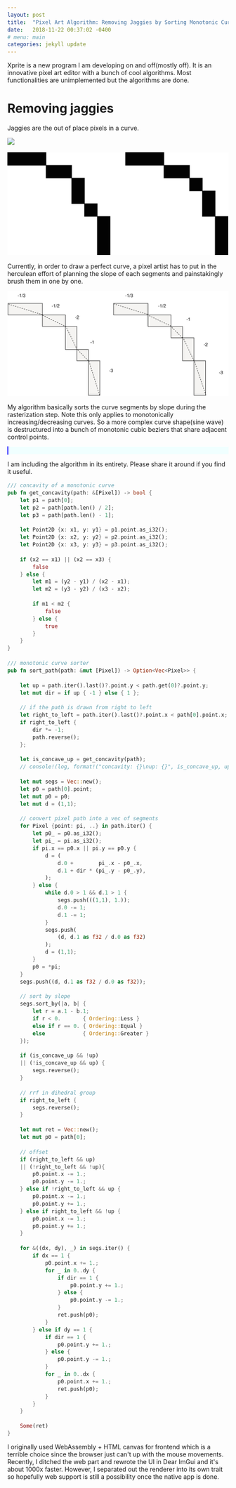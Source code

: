 ```yaml
---
layout: post
title:  "Pixel Art Algorithm: Removing Jaggies by Sorting Monotonic Curve by Segment Slope"
date:   2018-11-22 00:37:02 -0400
# menu: main
categories: jekyll update
---
```


Xprite is a new program I am developing on and off(mostly off). It is an innovative pixel art editor with a bunch of cool algorithms. Most functionalities are unimplemented but the algorithms are done.

# Removing jaggies

Jaggies are the out of place pixels in a curve.

![](https://i.imgur.com/Fc5xu7w.png)

![curve](/static/pixelart/black.svg)

Currently, in order to draw a perfect curve, a pixel artist has to put in the herculean effort of planning the slope of each segments and painstakingly brush them in one by one.

![slope](/static/pixelart/slope.svg)

My algorithm basically sorts the curve segments by slope during the rasterization step. Note this only applies to monotonically increasing/decreasing curves. So a more complex curve shape(sine wave) is destructured into a bunch of monotonic cubic beziers that share adjacent control points.

<div style="background: azure;">
<style>
    #canvas {
        cursor: none;
        height: 600px;
        width: 600px;
        border: 1px solid blue;
    }
</style>
<canvas id="canvas" width="600" height="600"> </canvas>
<script>
    setTimeout( function() {
        xprite.change_tool("pencil");
        xprite.set_option_for_tool("pencil", "simplify", "false");
    }, 100);
</script>
<script src="/static/pixelart/xprite.js"></script>
</div>

I am including the algorithm in its entirety. Please share it around if you find it useful.

```rust
/// concavity of a monotonic curve
pub fn get_concavity(path: &[Pixel]) -> bool {
    let p1 = path[0];
    let p2 = path[path.len() / 2];
    let p3 = path[path.len() - 1];

    let Point2D {x: x1, y: y1} = p1.point.as_i32();
    let Point2D {x: x2, y: y2} = p2.point.as_i32();
    let Point2D {x: x3, y: y3} = p3.point.as_i32();

    if (x2 == x1) || (x2 == x3) {
        false
    } else {
        let m1 = (y2 - y1) / (x2 - x1);
        let m2 = (y3 - y2) / (x3 - x2);

        if m1 < m2 {
            false
        } else {
            true
        }
    }
}

/// monotonic curve sorter
pub fn sort_path(path: &mut [Pixel]) -> Option<Vec<Pixel>> {

    let up = path.iter().last()?.point.y < path.get(0)?.point.y;
    let mut dir = if up { -1 } else { 1 };

    // if the path is drawn from right to left
    let right_to_left = path.iter().last()?.point.x < path[0].point.x;
    if right_to_left {
        dir *= -1;
        path.reverse();
    };

    let is_concave_up = get_concavity(path);
    // console!(log, format!("concavity: {}\nup: {}", is_concave_up, up));

    let mut segs = Vec::new();
    let p0 = path[0].point;
    let mut p0 = p0;
    let mut d = (1,1);

    // convert pixel path into a vec of segments
    for Pixel {point: pi, ..} in path.iter() {
        let p0_ = p0.as_i32();
        let pi_ = pi.as_i32();
        if pi.x == p0.x || pi.y == p0.y {
            d = (
                d.0 +        pi_.x - p0_.x,
                d.1 + dir * (pi_.y - p0_.y),
            );
        } else {
            while d.0 > 1 && d.1 > 1 {
                segs.push(((1,1), 1.));
                d.0 -= 1;
                d.1 -= 1;
            }
            segs.push(
                (d, d.1 as f32 / d.0 as f32)
            );
            d = (1,1);
        }
        p0 = *pi;
    }
    segs.push((d, d.1 as f32 / d.0 as f32));

    // sort by slope
    segs.sort_by(|a, b| {
        let r = a.1 - b.1;
        if r < 0.       { Ordering::Less }
        else if r == 0. { Ordering::Equal }
        else            { Ordering::Greater }
    });

    if (is_concave_up && !up)
    || (!is_concave_up && up) {
        segs.reverse();
    }

    // rrf in dihedral group
    if right_to_left {
        segs.reverse();
    }

    let mut ret = Vec::new();
    let mut p0 = path[0];

    // offset
    if (right_to_left && up)
    || (!right_to_left && !up){
        p0.point.x -= 1.;
        p0.point.y -= 1.;
    } else if !right_to_left && up {
        p0.point.x -= 1.;
        p0.point.y += 1.;
    } else if right_to_left && !up {
        p0.point.x -= 1.;
        p0.point.y += 1.;
    }

    for &((dx, dy), _) in segs.iter() {
        if dx == 1 {
            p0.point.x += 1.;
            for _ in 0..dy {
                if dir == 1 {
                    p0.point.y += 1.;
                } else {
                    p0.point.y -= 1.;
                }
                ret.push(p0);
            }
        } else if dy == 1 {
            if dir == 1 {
                p0.point.y += 1.;
            } else {
                p0.point.y -= 1.;
            }
            for _ in 0..dx {
                p0.point.x += 1.;
                ret.push(p0);
            }
        }
    }

    Some(ret)
}
```


I originally used WebAssembly + HTML canvas for frontend which is a terrible choice since the browser just can't up with the mouse movements. Recently, I ditched the web part and rewrote the UI in Dear ImGui and it's about 1000x faster. However, I separated out the renderer into its own trait so hopefully web support is still a possibility once the native app is done.

